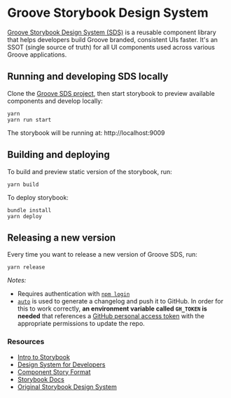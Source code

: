 # Groove Storybook Design System

[Groove Storybook Design System (SDS)](https://http://groove-sds.s3-website-us-east-1.amazonaws.com) is a reusable component library that helps developers build Groove branded, consistent UIs faster. It's an SSOT (single source of truth) for all UI components used across various Groove applications.

## Running and developing SDS locally

Clone the [Groove SDS project](https://github.com/groovehq/design-system), then start storybook to preview available components and develop locally:

    yarn
    yarn run start

The storybook will be running at: http://localhost:9009

## Building and deploying

To build and preview static version of the storybook, run:

    yarn build

To deploy storybook:

    bundle install
    yarn deploy

## Releasing a new version

Every time you want to release a new version of Groove SDS, run:

    yarn release

*Notes:*

- Requires authentication with [`npm login`](https://docs.npmjs.com/cli/adduser.html)
- [`auto`](https://github.com/intuit/auto) is used to generate a changelog and push it to GitHub. In order for this to work correctly, **an environment variable called `GH_TOKEN` is needed** that references a [GitHub personal access token](https://help.github.com/en/articles/creating-a-personal-access-token-for-the-command-line) with the appropriate permissions to update the repo.

### **Resources**

- [Intro to Storybook](https://www.learnstorybook.com/intro-to-storybook)
- [Design System for Developers](https://www.learnstorybook.com/design-systems-for-developers)
- [Component Story Format](https://medium.com/storybookjs/component-story-format-66f4c32366df)
- [Storybook Docs](https://storybook.js.org/docs)
- [Original Storybook Design System](https://github.com/storybookjs/design-system)
